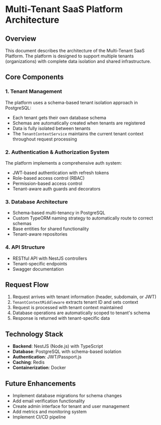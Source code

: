 # Multi-Tenant SaaS Platform Architecture

## Overview

This document describes the architecture of the Multi-Tenant SaaS Platform. The platform is designed to support multiple tenants (organizations) with complete data isolation and shared infrastructure.

## Core Components

### 1. Tenant Management

The platform uses a schema-based tenant isolation approach in PostgreSQL:

- Each tenant gets their own database schema
- Schemas are automatically created when tenants are registered
- Data is fully isolated between tenants
- The `TenantContextService` maintains the current tenant context throughout request processing

### 2. Authentication & Authorization System

The platform implements a comprehensive auth system:

- JWT-based authentication with refresh tokens
- Role-based access control (RBAC)
- Permission-based access control
- Tenant-aware auth guards and decorators

### 3. Database Architecture

- Schema-based multi-tenancy in PostgreSQL
- Custom TypeORM naming strategy to automatically route to correct schemas
- Base entities for shared functionality
- Tenant-aware repositories

### 4. API Structure

- RESTful API with NestJS controllers
- Tenant-specific endpoints
- Swagger documentation

## Request Flow

1. Request arrives with tenant information (header, subdomain, or JWT)
2. `TenantContextMiddleware` extracts tenant ID and sets context
3. Request is processed with tenant context maintained
4. Database operations are automatically scoped to tenant's schema
5. Response is returned with tenant-specific data

## Technology Stack

- **Backend**: NestJS (Node.js) with TypeScript
- **Database**: PostgreSQL with schema-based isolation
- **Authentication**: JWT/Passport.js
- **Caching**: Redis
- **Containerization**: Docker

## Future Enhancements

- Implement database migrations for schema changes
- Add email verification functionality
- Create admin interface for tenant and user management
- Add metrics and monitoring system
- Implement CI/CD pipeline